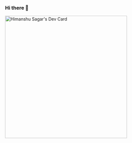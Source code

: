 ### Hi there 👋

<!--
**himanshu-sagar/himanshu-sagar** is a ✨ _special_ ✨ repository because its `README.md` (this file) appears on your GitHub profile.

Here are some ideas to get you started:

- 🔭 I’m currently working on ...
- 🌱 I’m currently learning ...
- 👯 I’m looking to collaborate on ...
- 🤔 I’m looking for help with ...
- 💬 Ask me about ...
- 📫 How to reach me: ...
- 😄 Pronouns: ...
- ⚡ Fun fact: ...
-->



<a href="https://app.daily.dev/sagar_himanshu"><img src="https://api.daily.dev/devcards/7c4d89caaad245718bbdfc9ced3c3a2a.png?r=my7" width="400" alt="Himanshu Sagar's Dev Card"/></a>
